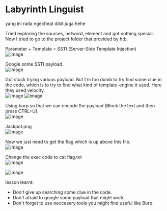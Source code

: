 # Labyrinth Linguist

yang ini rada ngecheat dikit juga hehe

Tried exploring the sources, netword, element and got nothing special.<br>
Now I tried to go to the project folder that provided by htb.<br>

Parameter + Template = SSTI (Server-Side Template Injection)<br>
![image](https://github.com/user-attachments/assets/0a8ed43b-c5c3-4af5-8628-f31f7885b981)

Google some SSTI payload.<br>
![image](https://github.com/user-attachments/assets/13001688-4ea6-4738-a565-30deb0538a46)

Got stuck trying various payload. But I'm too dumb to try find some clue in the code, which is to try to find what kind of template-engine it used. Here they used velocity.<br>
![image](https://github.com/user-attachments/assets/3a4ffbb1-7ee8-453c-ae45-87b8fe9bd18a)
![image](https://github.com/user-attachments/assets/2aa54843-9ee4-4252-a474-f0cf6247327d)

Using burp so that we can encode the payload (Block the text and then press CTRL+U).<br>
![image](https://github.com/user-attachments/assets/0cba41d7-70ef-41c7-8838-4c30a3c0f1cd)

Jackpot.png<br>
![image](https://github.com/user-attachments/assets/425a3f5a-9f61-4997-b968-ac893c50d737)

Now we just need to get the flag which is up above this file.<br>
![image](https://github.com/user-attachments/assets/cb0f1bef-e53c-464e-9703-b9612a9a60b2)

Change the exec code to cat flag.txt <br>
![image](https://github.com/user-attachments/assets/3b4cb50a-1b3d-4d95-97fb-be3cf5398967)

![image](https://github.com/user-attachments/assets/7efd546a-a15a-432d-8b9b-3c254fc15a3d)

lesson learnt:<br>
- Don't give up searching some clue in the code.
- Don't afraid to google some payload that might work.
- Don't forget to use neccesery tools you might find useful like Burp.
